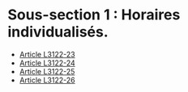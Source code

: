 # Sous-section 1 : Horaires individualisés.

* [Article L3122-23](./LEGIARTI000006902516.md)
* [Article L3122-24](./LEGIARTI000006902517.md)
* [Article L3122-25](./LEGIARTI000006902518.md)
* [Article L3122-26](./LEGIARTI000006902519.md)
